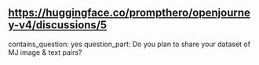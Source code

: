 ## https://huggingface.co/prompthero/openjourney-v4/discussions/5

contains_question: yes
question_part: Do you plan to share your dataset of MJ image & text pairs?